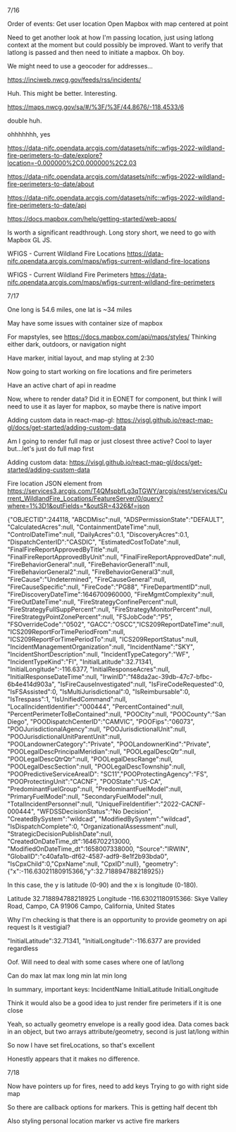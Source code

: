 7/16

Order of events:
Get user location
Open Mapbox with map centered at point


Need to get another look at how I'm passing location, just using latlong context at the moment but could possibly be improved. Want to verify that latlong is passed and then need to initiate a mapbox. Oh boy.


We might need to use a geocoder for addresses...

https://inciweb.nwcg.gov/feeds/rss/incidents/

Huh. This might be better. Interesting.

https://maps.nwcg.gov/sa/#/%3F/%3F/44.8676/-118.4533/6

double huh.

ohhhhhhh, yes

https://data-nifc.opendata.arcgis.com/datasets/nifc::wfigs-2022-wildland-fire-perimeters-to-date/explore?location=-0.000000%2C0.000000%2C2.03

https://data-nifc.opendata.arcgis.com/datasets/nifc::wfigs-2022-wildland-fire-perimeters-to-date/about

https://data-nifc.opendata.arcgis.com/datasets/nifc::wfigs-2022-wildland-fire-perimeters-to-date/api

https://docs.mapbox.com/help/getting-started/web-apps/

Is worth a significant readthrough. Long story short, we need to go with Mapbox GL JS.


WFIGS - Current Wildland Fire Locations
https://data-nifc.opendata.arcgis.com/maps/wfigs-current-wildland-fire-locations

WFIGS - Current Wildland Fire Perimeters
https://data-nifc.opendata.arcgis.com/maps/wfigs-current-wildland-fire-perimeters






7/17

One long is 54.6 miles, one lat is ~34 miles

May have some issues with container size of mapbox

For mapstyles, see
https://docs.mapbox.com/api/maps/styles/
Thinking either dark, outdoors, or navigation night

Have marker, initial layout, and map styling at 2:30

Now going to start working on fire locations and fire perimeters

Have an active chart of api in readme

Now, where to render data? Did it in EONET for component, but think I will need to use it as layer for mapbox, so maybe there is native import

Adding custom data in react-map-gl:
https://visgl.github.io/react-map-gl/docs/get-started/adding-custom-data

Am I going to render full map or just closest three active?
Cool to layer but...let's just do full map first

Adding custom data:
https://visgl.github.io/react-map-gl/docs/get-started/adding-custom-data

Fire location JSON element from https://services3.arcgis.com/T4QMspbfLg3qTGWY/arcgis/rest/services/Current_WildlandFire_Locations/FeatureServer/0/query?where=1%3D1&outFields=*&outSR=4326&f=json

{"OBJECTID":244118,
"ABCDMisc":null,
"ADSPermissionState":"DEFAULT",
"CalculatedAcres":null,
"ContainmentDateTime":null,
"ControlDateTime":null,
"DailyAcres":0.1,
"DiscoveryAcres":0.1,
"DispatchCenterID":"CASDIC",
"EstimatedCostToDate":null,
"FinalFireReportApprovedByTitle":null,
"FinalFireReportApprovedByUnit":null,
"FinalFireReportApprovedDate":null,
"FireBehaviorGeneral":null,
"FireBehaviorGeneral1":null,
"FireBehaviorGeneral2":null,
"FireBehaviorGeneral3":null,
"FireCause":"Undetermined",
"FireCauseGeneral":null,
"FireCauseSpecific":null,
"FireCode":"PG88",
"FireDepartmentID":null,
"FireDiscoveryDateTime":1646700960000,
"FireMgmtComplexity":null,
"FireOutDateTime":null,
"FireStrategyConfinePercent":null,
"FireStrategyFullSuppPercent":null,
"FireStrategyMonitorPercent":null,
"FireStrategyPointZonePercent":null,
"FSJobCode":"P5",
"FSOverrideCode":"0502",
"GACC":"OSCC","ICS209ReportDateTime":null,
"ICS209ReportForTimePeriodFrom":null,
"ICS209ReportForTimePeriodTo":null,
"ICS209ReportStatus":null,
"IncidentManagementOrganization":null,
"IncidentName":"SKY",
"IncidentShortDescription":null,
"IncidentTypeCategory":"WF",
"IncidentTypeKind":"FI",
"InitialLatitude":32.71341,
"InitialLongitude":-116.6377,
"InitialResponseAcres":null,
"InitialResponseDateTime":null,
"IrwinID":"f48da2ac-39db-47c7-bfbc-6b4e414d903a",
"IsFireCauseInvestigated":null,
"IsFireCodeRequested":0,
"IsFSAssisted":0,
"IsMultiJurisdictional":0,
"IsReimbursable":0,
"IsTrespass":1,
"IsUnifiedCommand":null,
"LocalIncidentIdentifier":"000444",
"PercentContained":null,
"PercentPerimeterToBeContained":null,
"POOCity":null,
"POOCounty":"San Diego",
"POODispatchCenterID":"CAMVIC",
"POOFips":"06073",
"POOJurisdictionalAgency":null,
"POOJurisdictionalUnit":null,
"POOJurisdictionalUnitParentUnit":null,
"POOLandownerCategory":"Private",
"POOLandownerKind":"Private",
"POOLegalDescPrincipalMeridian":null,
"POOLegalDescQtr":null,
"POOLegalDescQtrQtr":null,
"POOLegalDescRange":null,
"POOLegalDescSection":null,
"POOLegalDescTownship":null,
"POOPredictiveServiceAreaID":
"SC11","POOProtectingAgency":"FS",
"POOProtectingUnit":"CACNF",
"POOState":"US-CA",
"PredominantFuelGroup":null,
"PredominantFuelModel":null,
"PrimaryFuelModel":null,
"SecondaryFuelModel":null,
"TotalIncidentPersonnel":null,
"UniqueFireIdentifier":"2022-CACNF-000444",
"WFDSSDecisionStatus":"No Decision",
"CreatedBySystem":"wildcad",
"ModifiedBySystem":"wildcad",
"IsDispatchComplete":0,
"OrganizationalAssessment":null,
"StrategicDecisionPublishDate":null,
"CreatedOnDateTime_dt":1646702213000,
"ModifiedOnDateTime_dt":1658007338000,
"Source":"IRWIN",
"GlobalID":"c40afa1b-df62-4587-adf9-8e1f2b93bda0",
"IsCpxChild":0,"CpxName":null,
"CpxID":null},
"geometry":{"x":-116.63021180915366,"y":32.718894788218925}}

In this case, the y is latitude (0-90) and the x is longitude (0-180).

Latitude 32.718894788218925 Longitude -116.63021180915366:
Skye Valley Road, Campo, CA 91906
Campo, California, United States

Why I'm checking is that there is an opportunity to provide geometry on api request
Is it vestigial?

"InitialLatitude":32.71341, "InitialLongitude":-116.6377 are provided regardless

Oof. Will need to deal with some cases where one of lat/long

Can do max lat max long min lat min long


In summary, important keys:
IncidentName
InitialLatitude
InitialLongitude

Think it would also be a good idea to just render fire perimeters if it is one close

Yeah, so actually geometry envelope is a really good idea. Data comes back in an object, but two arrays attribute/geometry, second is just lat/long within

So now I have set fireLocations, so that's excellent

Honestly appears that it makes no difference.

7/18

Now have pointers up for fires, need to add keys
Trying to go with right side map

So there are callback options for markers.
This is getting half decent tbh

Also styling personal location marker vs active fire markers
